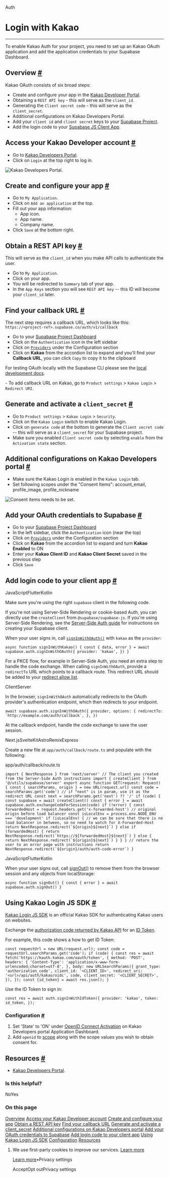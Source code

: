 Auth

# Login with Kakao

* * *

To enable Kakao Auth for your project, you need to set up an Kakao OAuth application and add the application credentials to your Supabase Dashboard.

## Overview [\#](https://supabase.com/docs/guides/auth/social-login/auth-kakao\#overview)

Kakao OAuth consists of six broad steps:

- Create and configure your app in the [Kakao Developer Portal](https://developers.kakao.com/).
- Obtaining a `REST API key` \- this will serve as the `client_id`.
- Generating the `Client secret code` \- this will serve as the `client_secret`.
- Additional configurations on Kakao Developers Portal.
- Add your `client id` and `client secret` keys to your [Supabase Project](https://supabase.com/dashboard).
- Add the login code to your [Supabase JS Client App](https://github.com/supabase/supabase-js).

## Access your Kakao Developer account [\#](https://supabase.com/docs/guides/auth/social-login/auth-kakao\#access-your-kakao-developer-account)

- Go to [Kakao Developers Portal](https://developers.kakao.com/).
- Click on `Login` at the top right to log in.

![Kakao Developers Portal.](https://supabase.com/docs/img/guides/auth-kakao/kakao-developers-page.png)

## Create and configure your app [\#](https://supabase.com/docs/guides/auth/social-login/auth-kakao\#create-and-configure-your-app)

- Go to `My Application`.
- Click on `Add an application` at the top.
- Fill out your app information:
  - App icon.
  - App name.
  - Company name.
- Click `Save` at the bottom right.

## Obtain a REST API key [\#](https://supabase.com/docs/guides/auth/social-login/auth-kakao\#obtain-a-rest-api-key)

This will serve as the `client_id` when you make API calls to authenticate the user.

- Go to `My Application`.
- Click on your app.
- You will be redirected to `Summary` tab of your app.
- In the `App Keys` section you will see `REST API key` \-\- this ID will become your `client_id` later.

## Find your callback URL [\#](https://supabase.com/docs/guides/auth/social-login/auth-kakao\#find-your-callback-url)

The next step requires a callback URL, which looks like this: `https://<project-ref>.supabase.co/auth/v1/callback`

- Go to your [Supabase Project Dashboard](https://supabase.com/dashboard)
- Click on the `Authentication` icon in the left sidebar
- Click on [`Providers`](https://supabase.com/dashboard/project/_/auth/providers) under the Configuration section
- Click on **Kakao** from the accordion list to expand and you'll find your **Callback URL**, you can click `Copy` to copy it to the clipboard

For testing OAuth locally with the Supabase CLI please see the [local development docs](https://supabase.com/docs/guides/cli/local-development#use-auth-locally).

\- To add callback URL on Kakao, go to `Product settings` >
`Kakao Login` \> `Redirect URI`.

## Generate and activate a `client_secret` [\#](https://supabase.com/docs/guides/auth/social-login/auth-kakao\#generate-and-activate-a-clientsecret)

- Go to `Product settings` \> `Kakao Login` \> `Security`.
- Click on the `Kakao Login` switch to enable Kakao Login.
- Click on `generate code` at the bottom to generate the `Client secret code` \-\- this will serve as a `client_secret` for your Supabase project.
- Make sure you enabled `Client secret code` by selecting `enable` from the `Activation state` section.

## Additional configurations on Kakao Developers portal [\#](https://supabase.com/docs/guides/auth/social-login/auth-kakao\#additional-configurations-on-kakao-developers-portal)

- Make sure the Kakao Login is enabled in the `Kakao Login` tab.
- Set following scopes under the "Consent Items": account\_email, profile\_image, profile\_nickname

![Consent items needs to be set.](https://supabase.com/docs/img/guides/auth-kakao/kakao-developers-consent-items-set.png)

## Add your OAuth credentials to Supabase [\#](https://supabase.com/docs/guides/auth/social-login/auth-kakao\#add-your-oauth-credentials-to-supabase)

- Go to your [Supabase Project Dashboard](https://supabase.com/dashboard)
- In the left sidebar, click the `Authentication` icon (near the top)
- Click on [`Providers`](https://supabase.com/dashboard/project/_/auth/providers) under the Configuration section
- Click on **Kakao** from the accordion list to expand and turn **Kakao Enabled** to ON
- Enter your **Kakao Client ID** and **Kakao Client Secret** saved in the previous step
- Click `Save`

## Add login code to your client app [\#](https://supabase.com/docs/guides/auth/social-login/auth-kakao\#add-login-code-to-your-client-app)

JavaScriptFlutterKotlin

Make sure you're using the right `supabase` client in the following code.

If you're not using Server-Side Rendering or cookie-based Auth, you can directly use the `createClient` from `@supabase/supabase-js`. If you're using Server-Side Rendering, see the [Server-Side Auth guide](https://supabase.com/docs/guides/auth/server-side/creating-a-client) for instructions on creating your Supabase client.

When your user signs in, call [`signInWithOAuth()`](https://supabase.com/docs/reference/javascript/auth-signinwithoauth) with `kakao` as the `provider`:

`
async function signInWithKakao() {
const { data, error } = await supabase.auth.signInWithOAuth({
    provider: 'kakao',
})
}
`

For a PKCE flow, for example in Server-Side Auth, you need an extra step to handle the code exchange. When calling `signInWithOAuth`, provide a `redirectTo` URL which points to a callback route. This redirect URL should be added to your [redirect allow list](https://supabase.com/docs/guides/auth/redirect-urls).

ClientServer

In the browser, `signInWithOAuth` automatically redirects to the OAuth provider's authentication endpoint, which then redirects to your endpoint.

``
await supabase.auth.signInWithOAuth({
provider,
options: {
    redirectTo: `http://example.com/auth/callback`,
},
})
``

At the callback endpoint, handle the code exchange to save the user session.

Next.jsSvelteKitAstroRemixExpress

Create a new file at `app/auth/callback/route.ts` and populate with the following:

app/auth/callback/route.ts

``
import { NextResponse } from 'next/server'
// The client you created from the Server-Side Auth instructions
import { createClient } from '@/utils/supabase/server'
export async function GET(request: Request) {
const { searchParams, origin } = new URL(request.url)
const code = searchParams.get('code')
// if "next" is in param, use it as the redirect URL
const next = searchParams.get('next') ?? '/'
if (code) {
    const supabase = await createClient()
    const { error } = await supabase.auth.exchangeCodeForSession(code)
    if (!error) {
      const forwardedHost = request.headers.get('x-forwarded-host') // original origin before load balancer
      const isLocalEnv = process.env.NODE_ENV === 'development'
      if (isLocalEnv) {
        // we can be sure that there is no load balancer in between, so no need to watch for X-Forwarded-Host
        return NextResponse.redirect(`${origin}${next}`)
      } else if (forwardedHost) {
        return NextResponse.redirect(`https://${forwardedHost}${next}`)
      } else {
        return NextResponse.redirect(`${origin}${next}`)
      }
    }
}
// return the user to an error page with instructions
return NextResponse.redirect(`${origin}/auth/auth-code-error`)
}
``

JavaScriptFlutterKotlin

When your user signs out, call [signOut()](https://supabase.com/docs/reference/javascript/auth-signout) to remove them from the browser session and any objects from localStorage:

`
async function signOut() {
const { error } = await supabase.auth.signOut()
}
`

## Using Kakao Login JS SDK [\#](https://supabase.com/docs/guides/auth/social-login/auth-kakao\#using-kakao-login-js-sdk)

[Kakao Login JS SDK](https://developers.kakao.com/docs/latest/en/kakaologin/js) is an official Kakao SDK for authenticating Kakao users on websites.

Exchange the [authorization code returned by Kakao API](https://developers.kakao.com/docs/latest/en/kakaologin/rest-api#request-code) for an [ID Token](https://developers.kakao.com/docs/latest/en/kakaologin/common#login-with-oidc).

For example, this code shows a how to get ID Token:

`
const requestUrl = new URL(request.url);
const code = requestUrl.searchParams.get('code');
if (code) {
const res = await fetch('https://kauth.kakao.com/oauth/token', {
    method: 'POST',
    headers: {
      'Content-Type': 'application/x-www-form-urlencoded;charset=utf-8',
    },
    body: new URLSearchParams({
      grant_type: 'authorization_code',
      client_id: '<CLIENT_ID>',
      redirect_uri: '<url>/api/auth/kakao/oidc',
      code,
      client_secret: '<CLIENT_SECRET>',
    }),
});
const {id_token} = await res.json();
}
`

Use the ID Token to sign in:

`
const res = await auth.signInWithIdToken({
provider: 'kakao',
token: id_token,
});
`

### Configuration [\#](https://supabase.com/docs/guides/auth/social-login/auth-kakao\#configuration)

1. Set 'State' to 'ON' under [OpenID Connect Activation](https://developers.kakao.com/docs/latest/en/kakaologin/prerequisite#activate-oidc) on Kakao Developers portal Application Dashboard.
2. Add `openid` to [scope](https://developers.kakao.com/docs/latest/en/kakaologin/common#additional-consent-scope) along with the scope values you wish to obtain consent for.

## Resources [\#](https://supabase.com/docs/guides/auth/social-login/auth-kakao\#resources)

- [Kakao Developers Portal](https://developers.kakao.com/).

### Is this helpful?

NoYes

### On this page

[Overview](https://supabase.com/docs/guides/auth/social-login/auth-kakao#overview) [Access your Kakao Developer account](https://supabase.com/docs/guides/auth/social-login/auth-kakao#access-your-kakao-developer-account) [Create and configure your app](https://supabase.com/docs/guides/auth/social-login/auth-kakao#create-and-configure-your-app) [Obtain a REST API key](https://supabase.com/docs/guides/auth/social-login/auth-kakao#obtain-a-rest-api-key) [Find your callback URL](https://supabase.com/docs/guides/auth/social-login/auth-kakao#find-your-callback-url) [Generate and activate a client\_secret](https://supabase.com/docs/guides/auth/social-login/auth-kakao#generate-and-activate-a-clientsecret) [Additional configurations on Kakao Developers portal](https://supabase.com/docs/guides/auth/social-login/auth-kakao#additional-configurations-on-kakao-developers-portal) [Add your OAuth credentials to Supabase](https://supabase.com/docs/guides/auth/social-login/auth-kakao#add-your-oauth-credentials-to-supabase) [Add login code to your client app](https://supabase.com/docs/guides/auth/social-login/auth-kakao#add-login-code-to-your-client-app) [Using Kakao Login JS SDK](https://supabase.com/docs/guides/auth/social-login/auth-kakao#using-kakao-login-js-sdk) [Configuration](https://supabase.com/docs/guides/auth/social-login/auth-kakao#configuration) [Resources](https://supabase.com/docs/guides/auth/social-login/auth-kakao#resources)

1. We use first-party cookies to improve our services. [Learn more](https://supabase.com/privacy#8-cookies-and-similar-technologies-used-on-our-european-services)



   [Learn more](https://supabase.com/privacy#8-cookies-and-similar-technologies-used-on-our-european-services)•Privacy settings





   AcceptOpt outPrivacy settings